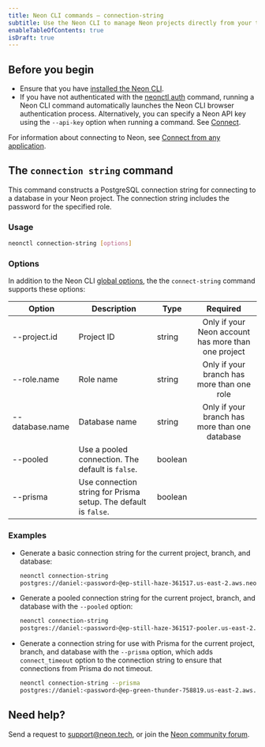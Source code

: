 ```yaml
---
title: Neon CLI commands — connection-string
subtitle: Use the Neon CLI to manage Neon projects directly from your terminal
enableTableOfContents: true
isDraft: true
---
```


## Before you begin

- Ensure that you have [installed the Neon CLI](/docs/reference/neon-cli#install-the-neon-cli).
- If you have not authenticated with the [neonctl auth](/docs/reference/cli-auth) command, running a Neon CLI command automatically launches the Neon CLI browser authentication process. Alternatively, you can specify a Neon API key using the `--api-key` option when running a command. See [Connect](/docs/reference/neon-cli#connect).

For information about connecting to Neon, see [Connect from any application](/docs/connect/connect-from-any-app).

## The `connection string` command

This command constructs a PostgreSQL connection string for connecting to a database in your Neon project. The connection string includes the password for the specified role.

### Usage

```bash
neonctl connection-string [options]
```

### Options

In addition to the Neon CLI [global options](/docs/reference/neon-cli/global-options), the the `connect-string` command supports these options:

| Option        | Description  | Type   | Required  |
| ------------- | ------------ | ------ | :------: |
| --project.id  | Project ID   | string |  Only if your Neon account has more than one project |
| --role.name   | Role name    | string | Only if your branch has more than one role |
| --database.name| Database name| string | Only if your branch has more than one database |
| --pooled | Use a pooled connection. The default is `false`. |boolean||
| --prisma | Use connection string for Prisma setup. The default is `false`. |boolean||

### Examples

- Generate a basic connection string for the current project, branch, and database:

    <CodeBlock shouldWrap>

    ```bash
    neonctl connection-string
    postgres://daniel:<password>@ep-still-haze-361517.us-east-2.aws.neon.tech/neondb
    ```

    </CodeBlock>

- Generate a pooled connection string for the current project, branch, and database with the `--pooled` option:

    <CodeBlock shouldWrap>

    ```bash
    neonctl connection-string
    postgres://daniel:<password>@ep-still-haze-361517-pooler.us-east-2.aws.neon.tech/neondb
    ```

    </CodeBlock>

- Generate a connection string for use with Prisma for the current project, branch, and database with the `--prisma` option, which adds `connect_timeout` option to the connection string to ensure that connections from Prisma do not timeout.

    <CodeBlock shouldWrap>

    ```bash
    neonctl connection-string --prisma
    postgres://daniel:<password>@ep-green-thunder-758819.us-east-2.aws.neon.tech/neondb?connect_timeout=30
    ```

    </CodeBlock>

## Need help?

Send a request to [support@neon.tech](mailto:support@neon.tech), or join the [Neon community forum](https://community.neon.tech/).
